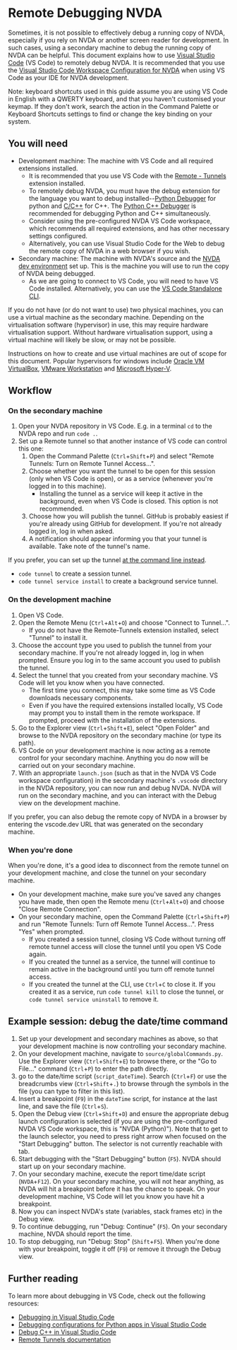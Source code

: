 # Remote Debugging NVDA

Sometimes, it is not possible to effectively debug a running copy of NVDA, especially if you rely on NVDA or another screen reader for development.
In such cases, using a secondary machine to debug the running copy of NVDA can be helpful.
This document explains how to use [Visual Studio Code] (VS Code) to remotely debug NVDA.
It is recommended that you use the [Visual Studio Code Workspace Configuration for NVDA] when using VS Code as your IDE for NVDA development.

Note: keyboard shortcuts used in this guide assume you are using VS Code in English with a QWERTY keyboard, and that you haven't customised your keymap.
If they don't work, search the action in the Command Palette or Keyboard Shortcuts settings to find or change the key binding on your system.

## You will need

* Development machine: The machine with VS Code and all required extensions installed.
  * It is recommended that you use VS Code with the [Remote - Tunnels] extension installed.
  * To remotely debug NVDA, you must have the debug extension for the language you want to debug installed--[Python Debugger] for python and [C/C++] for C++.
    The [Python C++ Debugger] is recommended for debugging Python and C++ simultaneously.
  * Consider using the pre-configured NVDA VS Code workspace, which recommends all required extensions, and has other necessary settings configured.
  * Alternatively, you can use Visual Studio Code for the Web to debug the remote copy of NVDA in a web browser if you wish.
* Secondary machine: The machine with NVDA's source and the [NVDA dev environment] set up.
  This is the machine you will use to run the copy of NVDA being debugged.
  * As we are going to connect to VS Code, you will need to have VS Code installed.
    Alternatively, you can use the [VS Code Standalone CLI].

If you do not have (or do not want to use) two physical machines, you can use a virtual machine as the secondary machine.
Depending on the virtualisation software (hypervisor) in use, this may require hardware virtualisation support.
Without hardware virtualisation support, using a virtual machine will likely be slow, or may not be possible.

Instructions on how to create and use virtual machines are out of scope for this document.
Popular hypervisors for windows include [Oracle VM VirtualBox], [VMware Workstation] and [Microsoft Hyper-V].

## Workflow

### On the secondary machine

1. Open your NVDA repository in VS Code.
   E.g. in a terminal `cd` to the NVDA repo and run `code .`.
2. Set up a Remote tunnel so that another instance of VS code can control this one:
   1. Open the Command Palette (`Ctrl`+`Shift`+`P`) and select "Remote Tunnels: Turn on Remote Tunnel Access...".
   2. Choose whether you want the tunnel to be open for this session (only when VS Code is open), or as a service (whenever you're logged in to this machine).
      * Installing the tunnel as a service will keep it active in the background, even when VS Code is closed.
        This option is not recommended.
   3. Choose how you will publish the tunnel.
      GitHub is probably easiest if you're already using GitHub for development.
      If you're not already logged in, log in when asked.
   4. A notification should appear informing you that your tunnel is available.
      Take note of the tunnel's name.

If you prefer, you can set up the tunnel [at the command line instead][CLI create tunnel].

* `code tunnel` to create a session tunnel.
* `code tunnel service install` to create a background service tunnel.

### On the development machine

1. Open VS Code.
2. Open the Remote Menu (`Ctrl`+`Alt`+`O`) and choose "Connect to Tunnel...".
   * If you do not have the Remote-Tunnels extension installed, select "Tunnel" to install it.
3. Choose the account type you used to publish the tunnel from your secondary machine.
   If you're not already logged in, log in when prompted.
   Ensure you log in to the same account you used to publish the tunnel.
4. Select the tunnel that you created from your secondary machine.
   VS Code will let you know when you have connected.
   * The first time you connect, this may take some time as VS Code downloads necessary components.
   * Even if you have the required extensions installed locally, VS Code may prompt you to install them in the remote workspace.
     If prompted, proceed with the installation of the extensions.
5. Go to the Explorer view (`Ctrl`+`Shift`+`E`), select "Open Folder" and browse to the NVDA repository on the secondary machine (or type its path).
6. VS Code on your development machine is now acting as a remote control for your secondary machine.
   Anything you do now will be carried out on your secondary machine.
7. With an appropriate `launch.json` (such as that in the NVDA VS Code workspace configuration) in the secondary machine's `.vscode` directory in the NVDA repository, you can now run and debug NVDA.
   NVDA will run on the secondary machine, and you can interact with the Debug view on the development machine.

If you prefer, you can also debug the remote copy of NVDA in a browser by entering the vscode.dev URL that was generated on the secondary machine.

### When you're done

When you're done, it's a good idea to disconnect from the remote tunnel on your development machine, and close the tunnel on your secondary machine.

* On your development machine, make sure you've saved any changes you have made, then open the Remote menu (`Ctrl`+`Alt`+`O`) and choose "Close Remote Connection".
* On your secondary machine, open the Command Palette (`Ctrl`+`Shift`+`P`) and run "Remote Tunnels: Turn off Remote Tunnel Access...".
  Press "Yes" when prompted.
  * If you created a session tunnel, closing VS Code without turning off remote tunnel access will close the tunnel until you open VS Code again.
  * If you created the tunnel as a service, the tunnel will continue to remain active in the background until you turn off remote tunnel access.
  * If you created the tunnel at the CLI, use `Ctrl`+`C` to close it.
    If you created it as a service, run `code tunnel kill` to close the tunnel, or `code tunnel service uninstall` to remove it.

## Example session: debug the date/time command

1. Set up your development and secondary machines as above, so that your development machine is now controlling your secondary machine.
2. On your development machine, navigate to `source/globalCommands.py`.
   Use the Explorer view (`Ctrl`+`Shift`+`E`) to browse there, or the "Go to File..." command (`Ctrl`+`P`) to enter the path directly.
3. go to the date/time script (`script_dateTime`).
   Search (`Ctrl`+`F`) or use the breadcrumbs view (`Ctrl`+`Shift`+`.`) to browse through the symbols in the file (you can type to filter in this list).
4. Insert a breakpoint (`F9`) in the `dateTime` script, for instance at the last line, and save the file (`Ctrl`+`S`).
5. Open the Debug view (`Ctrl`+`Shift`+`D`) and ensure the appropriate debug launch configuration is selected (if you are using the pre-configured NVDA VS Code workspace, this is "NVDA (Python)").
   Note that to get to the launch selector, you need to press right arrow when focused on the "Start Debugging" button.
   The selector is not currently reachable with tab.
6. Start debugging with the "Start Debugging" button (`F5`).
   NVDA should start up on your secondary machine.
7. On your secondary machine, execute the report time/date script (`NVDA`+`F12`).
   On your secondary machine, you will not hear anything, as NVDA will hit a breakpoint before it has the chance to speak.
   On your development machine, VS Code will let you know you have hit a breakpoint.
8. Now you can inspect NVDA's state (variables, stack frames etc) in the Debug view.
9. To continue debugging, run "Debug: Continue" (`F5`).
   On your secondary machine, NVDA should report the time.
10. To stop debugging, run "Debug: Stop" (`Shift`+`F5`).
   When you're done with your breakpoint, toggle it off (`F9`) or remove it through the Debug view.

## Further reading

To learn more about debugging in VS Code, check out the following resources:

* [Debugging in Visual Studio Code](https://code.visualstudio.com/Docs/editor/debugging)
* [Debugging configurations for Python apps in Visual Studio Code](https://code.visualstudio.com/docs/python/debugging)
* [Debug C++ in Visual Studio Code](https://code.visualstudio.com/docs/cpp/cpp-debug)
* [Remote Tunnels documentation](https://code.visualstudio.com/docs/remote/tunnels)

[NVDA dev environment]: createDevEnvironment.md
[Visual Studio Code]: https://code.visualstudio.com/
[Remote - Tunnels]: https://marketplace.visualstudio.com/items?itemName=ms-vscode.remote-server
[Visual Studio Code Workspace Configuration for NVDA]: https://github.com/nvaccess/vscode-nvda
[Python C++ Debugger]: https://marketplace.visualstudio.com/items?itemName=benjamin-simmonds.pythoncpp-debug
[C/C++]: https://marketplace.visualstudio.com/items?itemName=ms-vscode.cpptools
[Oracle VM VirtualBox]: https://www.virtualbox.org/
[VMware Workstation]: https://www.vmware.com/products/desktop-hypervisor/workstation-and-fusion
[Microsoft Hyper-V]: https://learn.microsoft.com/en-us/virtualization/hyper-v-on-windows/about/
[Python Debugger]: https://marketplace.visualstudio.com/items?itemName=ms-python.debugpy
[VS Code Standalone CLI]: https://code.visualstudio.com/docs/remote/tunnels#_alternative-downloads
[CLI create tunnel]: https://code.visualstudio.com/docs/editor/command-line#_create-remote-tunnel
